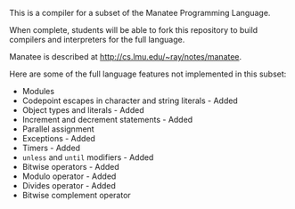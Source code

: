 
This is a compiler for a subset of the Manatee Programming Language.

When complete, students will be able to fork this repository to build compilers
and interpreters for the full language.

Manatee is described at http://cs.lmu.edu/~ray/notes/manatee.

Here are some of the full language features not implemented in this subset:

* Modules
* Codepoint escapes in character and string literals        - Added
* Object types and literals                                 - Added
* Increment and decrement statements                        - Added
* Parallel assignment
* Exceptions                                                - Added
* Timers                                                    - Added
* `unless` and `until` modifiers                            - Added
* Bitwise operators                                         - Added
* Modulo operator                                           - Added
* Divides operator                                          - Added
* Bitwise complement operator